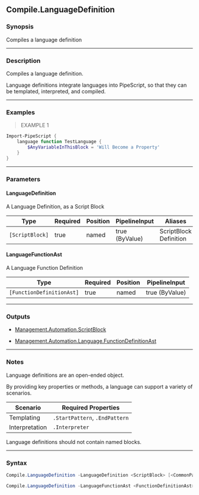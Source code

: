 Compile.LanguageDefinition
--------------------------

### Synopsis
Compiles a language definition

---

### Description

Compiles a language definition.

Language definitions integrate languages into PipeScript, so that they can be templated, interpreted, and compiled.

---

### Examples
> EXAMPLE 1

```PowerShell
Import-PipeScript {         
    language function TestLanguage {
        $AnyVariableInThisBlock = 'Will Become a Property'
    }
}
```

---

### Parameters
#### **LanguageDefinition**
A Language Definition, as a Script Block

|Type           |Required|Position|PipelineInput |Aliases                   |
|---------------|--------|--------|--------------|--------------------------|
|`[ScriptBlock]`|true    |named   |true (ByValue)|ScriptBlock<br/>Definition|

#### **LanguageFunctionAst**
A Language Function Definition

|Type                     |Required|Position|PipelineInput |
|-------------------------|--------|--------|--------------|
|`[FunctionDefinitionAst]`|true    |named   |true (ByValue)|

---

### Outputs
* [Management.Automation.ScriptBlock](https://learn.microsoft.com/en-us/dotnet/api/System.Management.Automation.ScriptBlock)

* [Management.Automation.Language.FunctionDefinitionAst](https://learn.microsoft.com/en-us/dotnet/api/System.Management.Automation.Language.FunctionDefinitionAst)

---

### Notes
Language definitions are an open-ended object.

By providing key properties or methods, a language can support a variety of scenarios.

|Scenario|Required Properties|
|-|-|
|Templating    | `.StartPattern`, `.EndPattern`|
|Interpretation| `.Interpreter`                |

Language definitions should not contain named blocks.

---

### Syntax
```PowerShell
Compile.LanguageDefinition -LanguageDefinition <ScriptBlock> [<CommonParameters>]
```
```PowerShell
Compile.LanguageDefinition -LanguageFunctionAst <FunctionDefinitionAst> [<CommonParameters>]
```
